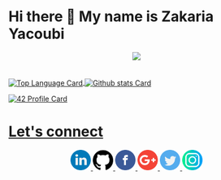 # Hi there 👋 My name is Zakaria Yacoubi
<p align="center"> 
  <img src="https://user-images.githubusercontent.com/49567393/132992023-9715d770-4225-497a-9eea-041e3d037186.gif" /><br><br>
</p>
<!--<details>
<summary>github stats</summary>
<div markdown="1"> -->
<!-- Top Languages Card      -->
<a href="https://github.com/YOPll">
  <img align="center" alt="Top Language Card" src="https://github-readme-stats.vercel.app/api/top-langs/?username=YOPll&theme=dark" />
</a>
<!-- GitHub Stats Card      -->
<a href="https://github.com/YOPll">
  <img align="center" alt="Github stats Card" src="https://github-readme-stats.vercel.app/api?username=YOPll&line_height=40&show_icons=true&theme=dark" />
<!-- </a>
</div>
</details> -->

  
![42 Profile Card](https://1337-readme.vercel.app/api/profile?cursus=c-piscine&dark=true&login=zyacoubi
)

<!--[![42 Profile Card](https://1337-readme.vercel.app/api/profile?cursus=42&dark=true&email=hide&login=zyacoubi)](https://github.com/mohouyizme/1337-readme)-->
# Let's connect
<p align="center">
<a href="https://www.linkedin.com/in/zyacoubi">
 <img src="/logos/linkedin.png" width="40" />
</a>
<a href="https://github.com/YOPll">
 <img src="/logos/github-logo.png" width="40" />
</a>
<a href="https://www.facebook.com/Yopi.Mrx">
 <img src="/logos/facebook.png" width="40" />
</a>
<a href="zyacoubi1337@gmail.com">
 <img src="/logos/google-plus.png" width="40" />
</a>
<a href="https://twitter.com/Ga10Mrx">
 <img src="/logos/twitter.png" width="40" />
</a>
<a href="https://www.instagram.com/yopi.v.2/">
 <img src="/logos/instagram.png" width="40" />
</a>
  </p>
<!--
**YOPll/YOPll** is a ✨ _special_ ✨ repository because its `README.md` (this file) appears on your GitHub profile.

Here are some ideas to get you started:

- 🔭 I’m currently working on ...
- 🌱 I’m currently learning ...
- 👯 I’m looking to collaborate on ...
- 🤔 I’m looking for help with ...
- 💬 Ask me about ...
- 📫 How to reach me: ...
- 😄 Pronouns: ...
- ⚡ Fun fact: ...
-->
